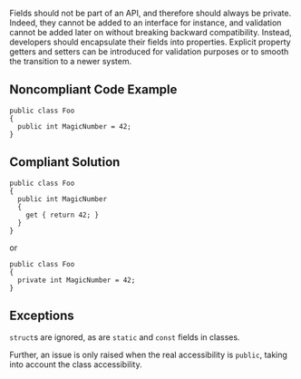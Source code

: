 
Fields should not be part of an API, and therefore should always be private. Indeed, they cannot be added to an interface for instance, and validation cannot be added later on without breaking backward compatibility. Instead, developers should encapsulate their fields into properties. Explicit property getters and setters can be introduced for validation purposes or to smooth the transition to a newer system.

## Noncompliant Code Example


    public class Foo
    {
      public int MagicNumber = 42;
    }


## Compliant Solution


    public class Foo
    {
      public int MagicNumber
      {
        get { return 42; }
      }
    }


or


    public class Foo
    {
      private int MagicNumber = 42;
    }


## Exceptions

`struct`s are ignored, as are `static` and `const` fields in classes.

Further, an issue is only raised when the real accessibility is `public`, taking into account the class accessibility.
